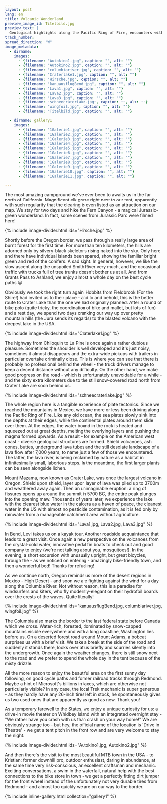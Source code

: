 ```yaml
---
layout: post
lang: en
title: Volcanic Wonderland
preview_image_id: Titelbild.jpg
preview_text: |
  Geological highlights along the Pacific Ring of Fire, encounters with animals and people and the last few kilometers in the United States for the time being. Soon we will be in Vancouver, and soon we will decide how our journey shall continue.
track_number: 
spread_direction: "W"
image_metadata:
  - dirname:
    images:
      - {filename: "Autokino1.jpg", caption: "", alt: ""}
      - {filename: "Autokino2.jpg", caption: "", alt: ""}
      - {filename: "columbiariver.jpg", caption: "", alt: ""}
      - {filename: "Craterlake1.jpg", caption: "", alt: ""}
      - {filename: "Hirsche.jpg", caption: "", alt: ""}
      - {filename: "kanuausflugBend.jpg", caption: "", alt: ""}
      - {filename: "Lava1.jpg", caption: "", alt: ""}
      - {filename: "Lava2.jpg", caption: "", alt: ""}
      - {filename: "Lava3.jpg", caption: "", alt: ""}
      - {filename: "schneecraterlake.jpg", caption: "", alt: ""}
      - {filename: "wingfoil.jpg", caption: "", alt: ""}
      - {filename: "Titelbild.jpg", caption: "", alt: ""}

  - dirname: gallery1
    images:
      - {filename: "1Galerie1.jpg", caption: "", alt: ""}
      - {filename: "1Galerie2.jpg", caption: "", alt: ""}
      - {filename: "1Galerie3.jpg", caption: "", alt: ""}
      - {filename: "1Galerie4.jpg", caption: "", alt: ""}
      - {filename: "1Galerie5.jpg", caption: "", alt: ""}
      - {filename: "1Galerie6.jpg", caption: "", alt: ""}
      - {filename: "1Galerie7.jpg", caption: "", alt: ""}
      - {filename: "1Galerie8.jpg", caption: "", alt: ""}
      - {filename: "1Galerie9.jpg", caption: "", alt: ""}
      - {filename: "1Galerie10.jpg", caption: "", alt: ""}
      - {filename: "1Galerie11.jpg", caption: "", alt: ""}

---
```


The most amazing campground we've ever been to awaits us in the far north of California. Magnificent elk graze right next to our tent, apparently with such regularity that the clearing is even listed as an attraction on our map. We stay for two days and hike the Fern Canyon - a magical Jurassic-green wonderland. In fact, some scenes from Jurassic Parc were filmed here!

{% include image-divider.html ids="Hirsche.jpg" %}

Shortly before the Oregon border, we pass through a really large area of burnt forest for the first time. For more than ten kilometers, the hills are adorned only by silvery-black skeletons rising naked into the sky. Only here and there have individual islands been spared, showing the familiar bright green and red of the conifers. A sad sight.
In general, however, we like the slow ascent along the unspoiled Smith River very much, and the occasional traffic with trucks full of tree trunks doesn't bother us at all. And from Grants Pass to Ashland, we enjoy almost a whole day on the best cycle paths 😀

Obviously we took the right turn again, Hobbits from Fieldbrook (For the Shire!) had invited us to their place - and lo and behold, this is the better route to Crater Lake than the one we had originally planned. After a round of bike polo (quite tricky, the coordination of bike and mallet, but lots of fun) and a rest day, we spend two days cranking our way up over pretty mountain hills (the Jura sends its regards) to the blasted volcano with the deepest lake in the USA.

{% include image-divider.html ids="Craterlake1.jpg" %}

The highway from Chiloquin to La Pine is once again a rather dubious pleasure. Sometimes the shoulder is well developed and it's just noisy, sometimes it almost disappears and the extra-wide pickups with trailers in particular overtake criminally close. This is where you can see that there is probably no professional behind the wheel - the truck drivers manage to keep a decent distance without any difficulty. On the other hand, we make good progress on the road - which is unfortunately unavoidable for a while - and the sixty extra kilometers due to the still snow-covered road north from Crater Lake are soon behind us.

{% include image-divider.html ids="schneecraterlake.jpg" %}

The whole region here is a tangible experience of plate tectonics. Since we reached the mountains in Mexico, we have more or less been driving along the Pacific Ring of Fire. Like any old ocean, the sea plates slowly sink into the depths at their edges, while the continental plates around them slide over them. At the edges, the water bound in the rock is heated and squeezed out at great depths, melting the overlying layers and pushing the magma formed upwards. As a result - for example on the American west coast - diverse geological structures are formed. Shield volcanoes, ash cones, buttes, underground lava tubes and the still desolate landscape of a lava flow after 7,000 years, to name just a few of those we encountered. The latter, the lava river, is being reclaimed by nature as a habitat in infinitesimally small, laborious steps. In the meantime, the first larger plants can be seen alongside lichen. 

Mount Mazama, now known as Crater Lake, was once the largest volcano in Oregon. Shield upon shield, layer upon layer of lava was piled up to 3700m and weathered away again. Then an unimaginable eruption: a ring of fissures opens up around the summit in 5700 BC, the entire peak plunges into the opening maw. Thousands of years later, we experience the lake with the clearest blue water in the caldera as a haven of peace, the cleanest water in the US with almost no pesticide contamination, as it is fed only by rainwater from a manageable catchment area without agriculture.

{% include image-divider.html ids="Lava1.jpg, Lava2.jpg, Lava3.jpg" %}

In Bend, Levi takes us on a kayak tour. Another roadside acquaintance that leads to a great visit. Once again a new perspective on the volcanoes from the crystal-cold water, innovative pedal fin boats to check out and good company to enjoy (we're not talking about you, mosquitoes!). In the evening, a short excursion with unusually upright, but great bicycles, through the - as we noticed on entering - amazingly bike-friendly town, and then a wonderful bed! Thanks for refueling!

As we continue north, Oregon reminds us more of the desert regions in Mexico - High Desert - and soon we are fighting against the wind for a day along the Columbia River. Not without reason, this is a paradise for windsurfers and kiters, who fly modernly-elegant on their hydrofoil boards over the crests of the waves. Quite literally!

{% include image-divider.html ids="kanuausflugBend.jpg, columbiariver.jpg, wingfoil.jpg" %}

The Columbia also marks the border to the last federal state before Canada which we cross. Water-rich, forested, dominated by snow-capped mountains visible everywhere and with a long coastline, Washington lies before us. On a deserted forest road around Mount Adams, a bobcat surprises us with a brief visit. We take a break at the side of the road and suddenly it stands there, looks over at us briefly and scurries silently into the undergrowth. Once again the weather changes, there is still snow next to the road and we prefer to spend the whole day in the tent because of the misty drizzle.

All the more reason to enjoy the beautiful area on the first sunny day following, on good cycle paths and former railroad tracks through Redmond. Maybe a hint of Microsoft's billions in taxes, which are otherwise not particularly visible? In any case, the local Trek mechanic is super generous - as they hardly have any 26-inch tires left in stock, he spontaneously gives us two used ones that are apparently as good as new. Thank you!

As a temporary farewell to the States, we enjoy a unique curiosity for us: a drive-in movie theater on Whidbey Island with an integrated overnight stay - "We rather have you crash with us than crash on your way home!" We are obviously strange too - but hey, the official name of the location is 'Drive in Theatre' - we get a tent pitch in the front row and are very welcome to stay the night.

{% include image-divider.html ids="Autokino1.jpg, Autokino2.jpg" %}

And then there's the visit to the most beautiful MTB town in the USA - to Kristian: former downhill pro, outdoor enthusiast, daring in abundance, at the same time very risk-conscious, an excellent craftsman and mechanic. Exciting conversations, a swim in the waterfall, natural help with the best connections to the bike store in town - we get a perfectly fitting dirt jumper for the front wheel instead of the unfortunately not very durable tires from Redmond - and almost too quickly we are on our way to the border.

{% include inline-gallery.html collection="gallery1" %}